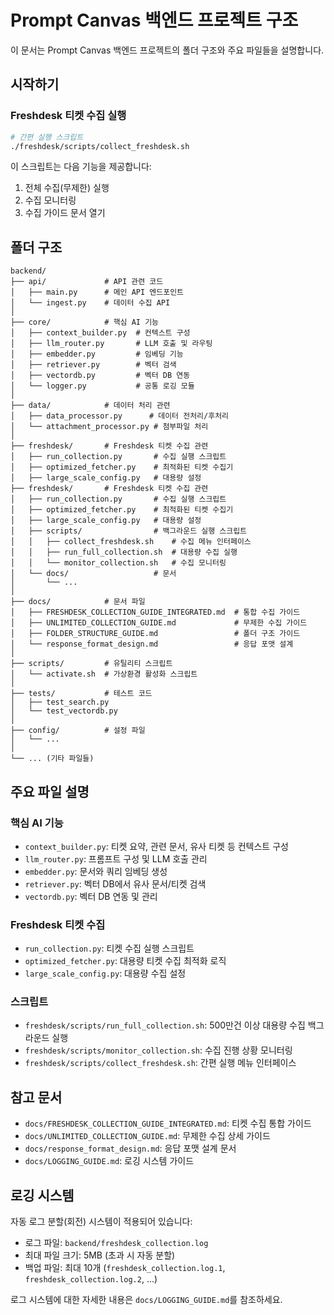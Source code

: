 # Prompt Canvas 백엔드 프로젝트 구조

이 문서는 Prompt Canvas 백엔드 프로젝트의 폴더 구조와 주요 파일들을 설명합니다.

## 시작하기

### Freshdesk 티켓 수집 실행
```bash
# 간편 실행 스크립트
./freshdesk/scripts/collect_freshdesk.sh
```

이 스크립트는 다음 기능을 제공합니다:
1. 전체 수집(무제한) 실행
2. 수집 모니터링
3. 수집 가이드 문서 열기

## 폴더 구조

```
backend/
├── api/             # API 관련 코드
│   ├── main.py      # 메인 API 엔드포인트
│   └── ingest.py    # 데이터 수집 API
│
├── core/            # 핵심 AI 기능
│   ├── context_builder.py  # 컨텍스트 구성
│   ├── llm_router.py       # LLM 호출 및 라우팅
│   ├── embedder.py         # 임베딩 기능
│   ├── retriever.py        # 벡터 검색
│   ├── vectordb.py         # 벡터 DB 연동
│   └── logger.py           # 공통 로깅 모듈
│
├── data/            # 데이터 처리 관련
│   ├── data_processor.py      # 데이터 전처리/후처리
│   └── attachment_processor.py # 첨부파일 처리
│
├── freshdesk/       # Freshdesk 티켓 수집 관련
│   ├── run_collection.py       # 수집 실행 스크립트
│   ├── optimized_fetcher.py    # 최적화된 티켓 수집기
│   ├── large_scale_config.py   # 대용량 설정
├── freshdesk/       # Freshdesk 티켓 수집 관련
│   ├── run_collection.py       # 수집 실행 스크립트
│   ├── optimized_fetcher.py    # 최적화된 티켓 수집기
│   ├── large_scale_config.py   # 대용량 설정
│   ├── scripts/                # 백그라운드 실행 스크립트
│   │   ├── collect_freshdesk.sh    # 수집 메뉴 인터페이스
│   │   ├── run_full_collection.sh  # 대용량 수집 실행
│   │   └── monitor_collection.sh   # 수집 모니터링
│   └── docs/                   # 문서
│       └── ...
│
├── docs/            # 문서 파일
│   ├── FRESHDESK_COLLECTION_GUIDE_INTEGRATED.md  # 통합 수집 가이드
│   ├── UNLIMITED_COLLECTION_GUIDE.md             # 무제한 수집 가이드
│   ├── FOLDER_STRUCTURE_GUIDE.md                 # 폴더 구조 가이드
│   └── response_format_design.md                 # 응답 포맷 설계
│
├── scripts/         # 유틸리티 스크립트
│   └── activate.sh  # 가상환경 활성화 스크립트
│
├── tests/           # 테스트 코드
│   ├── test_search.py
│   └── test_vectordb.py
│
├── config/          # 설정 파일
│   └── ...
│
└── ... (기타 파일들)
```

## 주요 파일 설명

### 핵심 AI 기능
- `context_builder.py`: 티켓 요약, 관련 문서, 유사 티켓 등 컨텍스트 구성
- `llm_router.py`: 프롬프트 구성 및 LLM 호출 관리
- `embedder.py`: 문서와 쿼리 임베딩 생성
- `retriever.py`: 벡터 DB에서 유사 문서/티켓 검색
- `vectordb.py`: 벡터 DB 연동 및 관리

### Freshdesk 티켓 수집
- `run_collection.py`: 티켓 수집 실행 스크립트
- `optimized_fetcher.py`: 대용량 티켓 수집 최적화 로직
- `large_scale_config.py`: 대용량 수집 설정

### 스크립트
- `freshdesk/scripts/run_full_collection.sh`: 500만건 이상 대용량 수집 백그라운드 실행
- `freshdesk/scripts/monitor_collection.sh`: 수집 진행 상황 모니터링
- `freshdesk/scripts/collect_freshdesk.sh`: 간편 실행 메뉴 인터페이스

## 참고 문서
- `docs/FRESHDESK_COLLECTION_GUIDE_INTEGRATED.md`: 티켓 수집 통합 가이드
- `docs/UNLIMITED_COLLECTION_GUIDE.md`: 무제한 수집 상세 가이드
- `docs/response_format_design.md`: 응답 포맷 설계 문서
- `docs/LOGGING_GUIDE.md`: 로깅 시스템 가이드

## 로깅 시스템

자동 로그 분할(회전) 시스템이 적용되어 있습니다:

- 로그 파일: `backend/freshdesk_collection.log`
- 최대 파일 크기: 5MB (초과 시 자동 분할)
- 백업 파일: 최대 10개 (`freshdesk_collection.log.1`, `freshdesk_collection.log.2`, ...)

로그 시스템에 대한 자세한 내용은 `docs/LOGGING_GUIDE.md`를 참조하세요.
